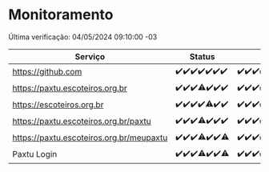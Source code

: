 # Monitoramento

Última verificação: 04/05/2024 09:10:00 -03

|Serviço|Status|Últimas 24h|
|---|---|---|
|https://github.com|<span title="2024-04-27: OK=24">✔️</span><span title="2024-04-28: OK=24">✔️</span><span title="2024-04-29: OK=24">✔️</span><span title="2024-04-30: OK=24">✔️</span><span title="2024-05-01: OK=24">✔️</span><span title="2024-05-02: OK=24">✔️</span><span title="2024-05-03: OK=12">✔️</span>|<span title="03/05/2024 09:11:00 -03 : 200">✔️</span><span title="03/05/2024 10:06:00 -03 : 200">✔️</span><span title="03/05/2024 11:06:00 -03 : 200">✔️</span><span title="03/05/2024 12:07:00 -03 : 200">✔️</span><span title="03/05/2024 13:07:00 -03 : 200">✔️</span><span title="03/05/2024 14:05:00 -03 : 200">✔️</span><span title="03/05/2024 15:08:00 -03 : 200">✔️</span><span title="03/05/2024 16:04:00 -03 : 200">✔️</span><span title="03/05/2024 17:07:00 -03 : 200">✔️</span><span title="03/05/2024 18:04:00 -03 : 200">✔️</span><span title="03/05/2024 19:06:00 -03 : 200">✔️</span><span title="03/05/2024 20:07:00 -03 : 200">✔️</span><span title="03/05/2024 21:30:00 -03 : 200">✔️</span><span title="03/05/2024 22:41:00 -03 : 200">✔️</span><span title="03/05/2024 23:16:00 -03 : 200">✔️</span><span title="04/05/2024 00:08:00 -03 : 200">✔️</span><span title="04/05/2024 01:08:00 -03 : 200">✔️</span><span title="04/05/2024 02:06:00 -03 : 200">✔️</span><span title="04/05/2024 03:07:00 -03 : 200">✔️</span><span title="04/05/2024 04:06:00 -03 : 200">✔️</span><span title="04/05/2024 05:07:00 -03 : 200">✔️</span><span title="04/05/2024 06:06:00 -03 : 200">✔️</span><span title="04/05/2024 07:05:00 -03 : 200">✔️</span><span title="04/05/2024 08:03:00 -03 : 200">✔️</span><span title="04/05/2024 09:10:00 -03 : 200">✔️</span>|
|https://paxtu.escoteiros.org.br|<span title="2024-04-27: OK=24">✔️</span><span title="2024-04-28: OK=24">✔️</span><span title="2024-04-29: OK=24">✔️</span><span title="2024-04-30: OK=23, Falhas=1">⚠️</span><span title="2024-05-01: OK=24">✔️</span><span title="2024-05-02: OK=24">✔️</span><span title="2024-05-03: OK=12">✔️</span>|<span title="03/05/2024 09:11:00 -03 : 200">✔️</span><span title="03/05/2024 10:06:00 -03 : 200">✔️</span><span title="03/05/2024 11:06:00 -03 : 200">✔️</span><span title="03/05/2024 12:07:00 -03 : 200">✔️</span><span title="03/05/2024 13:07:00 -03 : 200">✔️</span><span title="03/05/2024 14:05:00 -03 : 200">✔️</span><span title="03/05/2024 15:08:00 -03 : 200">✔️</span><span title="03/05/2024 16:04:00 -03 : 200">✔️</span><span title="03/05/2024 17:07:00 -03 : 200">✔️</span><span title="03/05/2024 18:04:00 -03 : 200">✔️</span><span title="03/05/2024 19:06:00 -03 : 200">✔️</span><span title="03/05/2024 20:07:00 -03 : 200">✔️</span><span title="03/05/2024 21:30:00 -03 : 200">✔️</span><span title="03/05/2024 22:41:00 -03 : 200">✔️</span><span title="03/05/2024 23:16:00 -03 : 200">✔️</span><span title="04/05/2024 00:08:00 -03 : 200">✔️</span><span title="04/05/2024 01:08:00 -03 : 200">✔️</span><span title="04/05/2024 02:06:00 -03 : 200">✔️</span><span title="04/05/2024 03:07:00 -03 : 200">✔️</span><span title="04/05/2024 04:06:00 -03 : 200">✔️</span><span title="04/05/2024 05:07:00 -03 : 200">✔️</span><span title="04/05/2024 06:06:00 -03 : 200">✔️</span><span title="04/05/2024 07:05:00 -03 : 200">✔️</span><span title="04/05/2024 08:03:00 -03 : 200">✔️</span><span title="04/05/2024 09:10:00 -03 : 200">✔️</span>|
|https://escoteiros.org.br|<span title="2024-04-27: OK=24">✔️</span><span title="2024-04-28: OK=24">✔️</span><span title="2024-04-29: OK=24">✔️</span><span title="2024-04-30: OK=24">✔️</span><span title="2024-05-01: OK=23, Falhas=1">⚠️</span><span title="2024-05-02: OK=24">✔️</span><span title="2024-05-03: OK=12">✔️</span>|<span title="03/05/2024 09:11:00 -03 : 200">✔️</span><span title="03/05/2024 10:06:00 -03 : 200">✔️</span><span title="03/05/2024 11:06:00 -03 : 200">✔️</span><span title="03/05/2024 12:07:00 -03 : 200">✔️</span><span title="03/05/2024 13:07:00 -03 : 200">✔️</span><span title="03/05/2024 14:05:00 -03 : 200">✔️</span><span title="03/05/2024 15:08:00 -03 : 200">✔️</span><span title="03/05/2024 16:04:00 -03 : 200">✔️</span><span title="03/05/2024 17:07:00 -03 : 200">✔️</span><span title="03/05/2024 18:04:00 -03 : 200">✔️</span><span title="03/05/2024 19:06:00 -03 : 200">✔️</span><span title="03/05/2024 20:07:00 -03 : 200">✔️</span><span title="03/05/2024 21:30:00 -03 : 200">✔️</span><span title="03/05/2024 22:41:00 -03 : 200">✔️</span><span title="03/05/2024 23:16:00 -03 : 200">✔️</span><span title="04/05/2024 00:08:00 -03 : 200">✔️</span><span title="04/05/2024 01:08:00 -03 : 200">✔️</span><span title="04/05/2024 02:06:00 -03 : 200">✔️</span><span title="04/05/2024 03:07:00 -03 : 200">✔️</span><span title="04/05/2024 04:06:00 -03 : 200">✔️</span><span title="04/05/2024 05:07:00 -03 : 200">✔️</span><span title="04/05/2024 06:06:00 -03 : 200">✔️</span><span title="04/05/2024 07:05:00 -03 : 200">✔️</span><span title="04/05/2024 08:03:00 -03 : 200">✔️</span><span title="04/05/2024 09:10:00 -03 : 200">✔️</span>|
|https://paxtu.escoteiros.org.br/paxtu|<span title="2024-04-27: OK=24">✔️</span><span title="2024-04-28: OK=24">✔️</span><span title="2024-04-29: OK=24">✔️</span><span title="2024-04-30: OK=23, Falhas=1">⚠️</span><span title="2024-05-01: OK=24">✔️</span><span title="2024-05-02: OK=24">✔️</span><span title="2024-05-03: OK=12">✔️</span>|<span title="03/05/2024 09:11:00 -03 : 200">✔️</span><span title="03/05/2024 10:06:00 -03 : 200">✔️</span><span title="03/05/2024 11:06:00 -03 : 200">✔️</span><span title="03/05/2024 12:07:00 -03 : 200">✔️</span><span title="03/05/2024 13:07:00 -03 : 200">✔️</span><span title="03/05/2024 14:05:00 -03 : 200">✔️</span><span title="03/05/2024 15:08:00 -03 : 200">✔️</span><span title="03/05/2024 16:04:00 -03 : 200">✔️</span><span title="03/05/2024 17:07:00 -03 : 200">✔️</span><span title="03/05/2024 18:04:00 -03 : 200">✔️</span><span title="03/05/2024 19:06:00 -03 : 200">✔️</span><span title="03/05/2024 20:07:00 -03 : 200">✔️</span><span title="03/05/2024 21:30:00 -03 : 200">✔️</span><span title="03/05/2024 22:41:00 -03 : 200">✔️</span><span title="03/05/2024 23:16:00 -03 : 200">✔️</span><span title="04/05/2024 00:08:00 -03 : 200">✔️</span><span title="04/05/2024 01:08:00 -03 : 200">✔️</span><span title="04/05/2024 02:06:00 -03 : 200">✔️</span><span title="04/05/2024 03:07:00 -03 : 200">✔️</span><span title="04/05/2024 04:06:00 -03 : 200">✔️</span><span title="04/05/2024 05:07:00 -03 : 200">✔️</span><span title="04/05/2024 06:06:00 -03 : 200">✔️</span><span title="04/05/2024 07:05:00 -03 : 200">✔️</span><span title="04/05/2024 08:03:00 -03 : 200">✔️</span><span title="04/05/2024 09:10:00 -03 : 200">✔️</span>|
|https://paxtu.escoteiros.org.br/meupaxtu|<span title="2024-04-27: OK=24">✔️</span><span title="2024-04-28: OK=24">✔️</span><span title="2024-04-29: OK=24">✔️</span><span title="2024-04-30: OK=23, Falhas=1">⚠️</span><span title="2024-05-01: OK=24">✔️</span><span title="2024-05-02: OK=24">✔️</span><span title="2024-05-03: OK=10, Falhas=2">⚠️</span>|<span title="03/05/2024 09:11:00 -03 : 200">✔️</span><span title="03/05/2024 10:06:00 -03 : 200">✔️</span><span title="03/05/2024 11:06:00 -03 : 200">✔️</span><span title="03/05/2024 12:07:00 -03 : 200">✔️</span><span title="03/05/2024 13:07:00 -03 : 200">✔️</span><span title="03/05/2024 14:05:00 -03 : 200">✔️</span><span title="03/05/2024 15:08:00 -03 : 200">✔️</span><span title="03/05/2024 16:04:00 -03 : 200">✔️</span><span title="03/05/2024 17:07:00 -03 : 200">✔️</span><span title="03/05/2024 18:04:00 -03 : 200">✔️</span><span title="03/05/2024 19:06:00 -03 : 200">✔️</span><span title="03/05/2024 20:07:00 -03 : 200">✔️</span><span title="03/05/2024 21:30:00 -03 : 200">✔️</span><span title="03/05/2024 22:41:00 -03 : 200">✔️</span><span title="03/05/2024 23:16:00 -03 : 200">✔️</span><span title="04/05/2024 00:08:00 -03 : 200">✔️</span><span title="04/05/2024 01:08:00 -03 : 200">✔️</span><span title="04/05/2024 02:06:00 -03 : 200">✔️</span><span title="04/05/2024 03:07:00 -03 : 200">✔️</span><span title="04/05/2024 04:06:00 -03 : 200">✔️</span><span title="04/05/2024 05:07:00 -03 : 200">✔️</span><span title="04/05/2024 06:06:00 -03 : 200">✔️</span><span title="04/05/2024 07:05:00 -03 : 200">✔️</span><span title="04/05/2024 08:03:00 -03 : 200">✔️</span><span title="04/05/2024 09:10:00 -03 : 200">✔️</span>|
|Paxtu Login|<span title="2024-04-27: OK=24">✔️</span><span title="2024-04-28: OK=24">✔️</span><span title="2024-04-29: OK=24">✔️</span><span title="2024-04-30: OK=23, Falhas=1">⚠️</span><span title="2024-05-01: OK=24">✔️</span><span title="2024-05-02: OK=24">✔️</span><span title="2024-05-03: OK=10, Falhas=2">⚠️</span>|<span title="03/05/2024 09:11:00 -03 : 200">✔️</span><span title="03/05/2024 10:06:00 -03 : 200">✔️</span><span title="03/05/2024 11:06:00 -03 : 200">✔️</span><span title="03/05/2024 12:07:00 -03 : 200">✔️</span><span title="03/05/2024 13:07:00 -03 : 200">✔️</span><span title="03/05/2024 14:05:00 -03 : 200">✔️</span><span title="03/05/2024 15:08:00 -03 : 200">✔️</span><span title="03/05/2024 16:04:00 -03 : 200">✔️</span><span title="03/05/2024 17:07:00 -03 : 200">✔️</span><span title="03/05/2024 18:04:00 -03 : 200">✔️</span><span title="03/05/2024 19:06:00 -03 : 200">✔️</span><span title="03/05/2024 20:07:00 -03 : 200">✔️</span><span title="03/05/2024 21:30:00 -03 : 200">✔️</span><span title="03/05/2024 22:41:00 -03 : 200">✔️</span><span title="03/05/2024 23:16:00 -03 : 200">✔️</span><span title="04/05/2024 00:08:00 -03 : 200">✔️</span><span title="04/05/2024 01:08:00 -03 : 200">✔️</span><span title="04/05/2024 02:06:00 -03 : 200">✔️</span><span title="04/05/2024 03:07:00 -03 : 200">✔️</span><span title="04/05/2024 04:06:00 -03 : 200">✔️</span><span title="04/05/2024 05:07:00 -03 : 200">✔️</span><span title="04/05/2024 06:06:00 -03 : 200">✔️</span><span title="04/05/2024 07:05:00 -03 : 200">✔️</span><span title="04/05/2024 08:03:00 -03 : 200">✔️</span><span title="04/05/2024 09:10:00 -03 : 200">✔️</span>|
